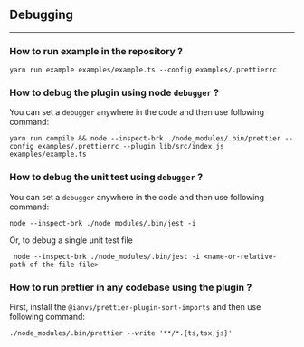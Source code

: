 ## Debugging

---

### How to run example in the repository ?

```shell
yarn run example examples/example.ts --config examples/.prettierrc
```

### How to debug the plugin using node `debugger` ?

You can set a `debugger` anywhere in the code and then use following command:

```shell
yarn run compile && node --inspect-brk ./node_modules/.bin/prettier --config examples/.prettierrc --plugin lib/src/index.js examples/example.ts
```

### How to debug the unit test using `debugger` ?

You can set a `debugger` anywhere in the code and then use following command:

```shell
node --inspect-brk ./node_modules/.bin/jest -i
```

Or, to debug a single unit test file

```shell
 node --inspect-brk ./node_modules/.bin/jest -i <name-or-relative-path-of-the-file-file>
```

### How to run prettier in any codebase using the plugin ?

First, install the `@ianvs/prettier-plugin-sort-imports` and then use following command:

```shell
./node_modules/.bin/prettier --write '**/*.{ts,tsx,js}'
```
